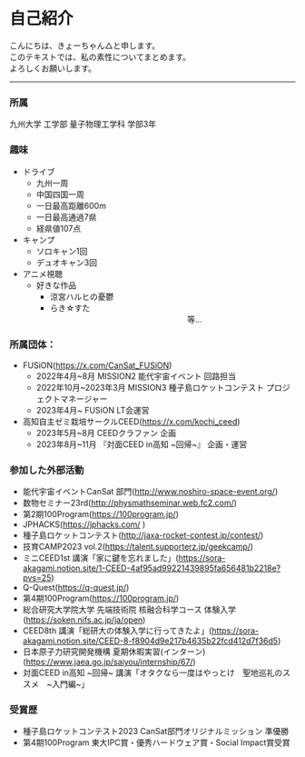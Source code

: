 # 自己紹介

こんにちは、きょーちゃん△と申します。  
このテキストでは、私の素性についてまとめます。  
よろしくお願いします。  

---

### 所属  

九州大学 工学部 量子物理工学科 学部3年

### 趣味  

- ドライブ  
  - 九州一周
  - 中国四国一周
  - 一日最高距離600m
  - 一日最高通過7県
  - 経県値107点
- キャンプ
  - ソロキャン1回  
  - デュオキャン3回
- アニメ視聴
  - 好きな作品  
    - 涼宮ハルヒの憂鬱  
    - らき☆すた  
  　                      　　　　　　　　　　　　　　　　等...

### 所属団体：

- FUSiON(https://x.com/CanSat_FUSiON)
  - 2022年4月~8月 MISSION2 能代宇宙イベント 回路担当
  - 2022年10月~2023年3月 MISSION3 種子島ロケットコンテスト プロジェクトマネージャー
  - 2023年4月~ FUSiON LT会運営
- 高知自主ゼミ栽培サークルCEED(https://x.com/kochi_ceed)
  - 2023年5月~8月 CEEDクラファン 企画
  - 2023年8月~11月 『対面CEED in高知 ~回帰~』 企画・運営

### 参加した外部活動

- 能代宇宙イベントCanSat 部門(http://www.noshiro-space-event.org/)
- 数物セミナー23rd(http://physmathseminar.web.fc2.com/)
- 第2期100Program(https://100program.jp/)
- JPHACKS(https://jphacks.com/ )
- 種子島ロケットコンテスト(http://jaxa-rocket-contest.jp/contest/)
- 技育CAMP2023 vol.2(https://talent.supporterz.jp/geekcamp/)
- ミニCEED1st 講演「家に鍵を忘れました」(https://sora-akagami.notion.site/1-CEED-4af95ad99221439895fa656481b2218e?pvs=25)
- Q-Quest(https://q-quest.jp/)
- 第4期100Program(https://100program.jp/)
- 総合研究大学院大学 先端技術院 核融合科学コース 体験入学(https://soken.nifs.ac.jp/ja/open)
- CEED8th 講演「総研大の体験入学に行ってきたよ」(https://sora-akagami.notion.site/CEED-8-f8904d9e217b4635b22fcd412d7f36d5)
- 日本原子力研究開発機構 夏期休暇実習(インターン)(https://www.jaea.go.jp/saiyou/internship/67/)
- 対面CEED in高知 ~回帰~ 講演「オタクなら一度はやっとけ　聖地巡礼のススメ　~入門編~」

### 受賞歴

- 種子島ロケットコンテスト2023 CanSat部門オリジナルミッション 準優勝
- 第4期100Program 東大IPC賞・優秀ハードウェア賞・Social Impact賞受賞
